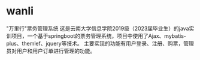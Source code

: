 # wanli
"万里行"票务管理系统
这是云南大学信息学院2019级（2023届毕业生）的java实训项目，一个基于springboot的票务管理系统，项目中使用了Ajax、mybatis-plus、themlef、jquery等技术。
主要实现的功能有用户登录、注册、购票，管理员对用户和用户订单进行管理的功能。
